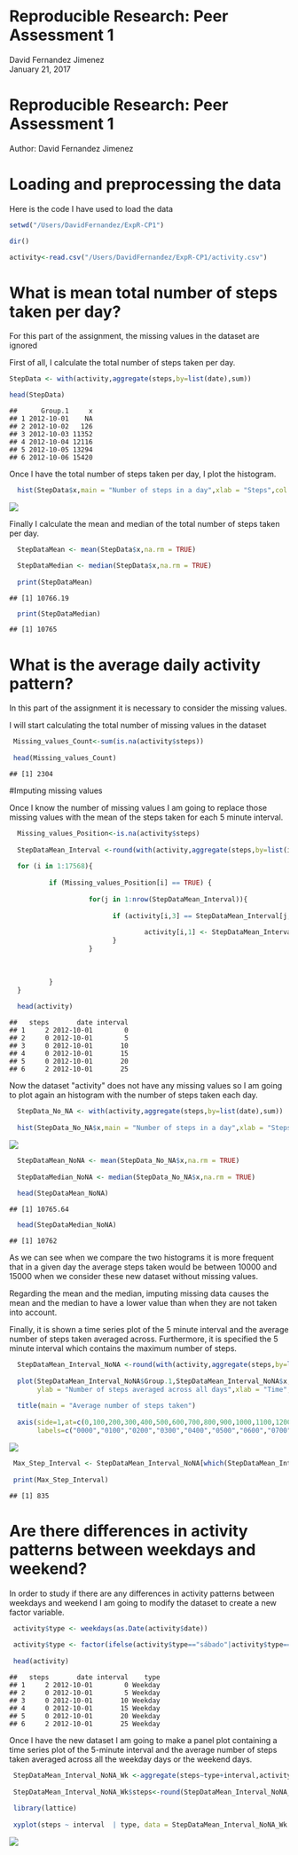 # Reproducible Research: Peer Assessment 1
David Fernandez Jimenez  
January 21, 2017  

# Reproducible Research: Peer Assessment 1

Author: David Fernandez Jimenez

# Loading and preprocessing the data

Here is the code I have used to load the data


```r
setwd("/Users/DavidFernandez/ExpR-CP1")

dir()

activity<-read.csv("/Users/DavidFernandez/ExpR-CP1/activity.csv")
```

# What is mean total number of steps taken per day?

For this part of the assignment, the missing values in the dataset are ignored

First of all, I calculate the total number of steps taken per day.


```r
StepData <- with(activity,aggregate(steps,by=list(date),sum))

head(StepData)
```

```
##      Group.1     x
## 1 2012-10-01    NA
## 2 2012-10-02   126
## 3 2012-10-03 11352
## 4 2012-10-04 12116
## 5 2012-10-05 13294
## 6 2012-10-06 15420
```

Once I have the total number of steps taken per day, I plot the histogram.



```r
  hist(StepData$x,main = "Number of steps in a day",xlab = "Steps",col = "green") 
```

![](PA_template_files/figure-html/unnamed-chunk-3-1.png)<!-- -->

Finally I calculate the mean and median of the total number of steps taken per day.


```r
  StepDataMean <- mean(StepData$x,na.rm = TRUE)

  StepDataMedian <- median(StepData$x,na.rm = TRUE)
  
  print(StepDataMean)
```

```
## [1] 10766.19
```

```r
  print(StepDataMedian)
```

```
## [1] 10765
```

# What is the average daily activity pattern?

In this part of the assignment it is necessary to consider the missing values.

I will start calculating the total number of missing values in the dataset


```r
 Missing_values_Count<-sum(is.na(activity$steps))
  
 head(Missing_values_Count)
```

```
## [1] 2304
```

#Imputing missing values

Once I know the number of missing values I am going to replace those missing values with the mean of the steps taken for each 5 minute interval.


```r
  Missing_values_Position<-is.na(activity$steps)
 
  StepDataMean_Interval <-round(with(activity,aggregate(steps,by=list(interval),mean,na.rm=TRUE)))
        
  for (i in 1:17568){
          
          if (Missing_values_Position[i] == TRUE) {
                  
                    for(j in 1:nrow(StepDataMean_Interval)){
                          
                          if (activity[i,3] == StepDataMean_Interval[j,1]){
                                  
                                  activity[i,1] <- StepDataMean_Interval[j,2]     
                          }
                    }
                  
                 
                  
          }
  } 
  
  head(activity)
```

```
##   steps       date interval
## 1     2 2012-10-01        0
## 2     0 2012-10-01        5
## 3     0 2012-10-01       10
## 4     0 2012-10-01       15
## 5     0 2012-10-01       20
## 6     2 2012-10-01       25
```

Now the dataset "activity" does not have any missing values so I am going to plot again an histogram with the number of steps taken each day.


```r
  StepData_No_NA <- with(activity,aggregate(steps,by=list(date),sum))
  
  hist(StepData_No_NA$x,main = "Number of steps in a day",xlab = "Steps",col = "green") 
```

![](PA_template_files/figure-html/unnamed-chunk-7-1.png)<!-- -->

```r
  StepDataMean_NoNA <- mean(StepData_No_NA$x,na.rm = TRUE)
  
  StepDataMedian_NoNA <- median(StepData_No_NA$x,na.rm = TRUE)
  
  head(StepDataMean_NoNA)
```

```
## [1] 10765.64
```

```r
  head(StepDataMedian_NoNA)
```

```
## [1] 10762
```

As we can see when we compare the two histograms it is more frequent that in a given day the average steps taken would be between 10000 and 15000 when we consider these new dataset without missing values. 

Regarding the mean and the median, imputing missing data causes the mean and the median to have a lower value than when they are not taken into account.

Finally, it is shown a time series plot of the 5 minute interval and the average number of steps taken averaged across. Furthermore, it is specified the 5 minute interval which contains the maximum number of steps.


```r
  StepDataMean_Interval_NoNA <-round(with(activity,aggregate(steps,by=list(interval),mean,na.rm=TRUE)))
  
  plot(StepDataMean_Interval_NoNA$Group.1,StepDataMean_Interval_NoNA$x,
       ylab = "Number of steps averaged across all days",xlab = "Time",xaxt="n")
  
  title(main = "Average number of steps taken")
  
  axis(side=1,at=c(0,100,200,300,400,500,600,700,800,900,1000,1100,1200,1300,1400,1500,1600,1700,1800,1900,2000,2100,2200,2300,2400),
       labels=c("0000","0100","0200","0300","0400","0500","0600","0700","0800","0900","1000","1100","1200","1300","1400","1500","1600","1700","1800","1900","2000","2100","2200","2300","2400"))
```

![](PA_template_files/figure-html/unnamed-chunk-8-1.png)<!-- -->

```r
 Max_Step_Interval <- StepDataMean_Interval_NoNA[which(StepDataMean_Interval_NoNA[,2]==max(StepDataMean_Interval_NoNA$x)),1]
 
 print(Max_Step_Interval)
```

```
## [1] 835
```

# Are there differences in activity patterns between weekdays and weekend?

In order to study if there are any differences in activity patterns between weekdays and weekend I am going to modify the dataset to create a new factor variable.


```r
 activity$type <- weekdays(as.Date(activity$date)) 
 
 activity$type <- factor(ifelse(activity$type=="sábado"|activity$type=="domingo" , "Weekend", "Weekday"), c("Weekend", "Weekday"))
 
 head(activity)
```

```
##   steps       date interval    type
## 1     2 2012-10-01        0 Weekday
## 2     0 2012-10-01        5 Weekday
## 3     0 2012-10-01       10 Weekday
## 4     0 2012-10-01       15 Weekday
## 5     0 2012-10-01       20 Weekday
## 6     2 2012-10-01       25 Weekday
```

Once I have the new dataset I am going to make a panel plot containing a time series plot of the 5-minute interval and the average number of steps taken averaged across all the weekday days or the weekend days.


```r
 StepDataMean_Interval_NoNA_Wk <-aggregate(steps~type+interval,activity,mean)
 
 StepDataMean_Interval_NoNA_Wk$steps<-round(StepDataMean_Interval_NoNA_Wk $steps)
 
 library(lattice)
 
 xyplot(steps ~ interval  | type, data = StepDataMean_Interval_NoNA_Wk , layout = c(1,2))
```

![](PA_template_files/figure-html/unnamed-chunk-10-1.png)<!-- -->
